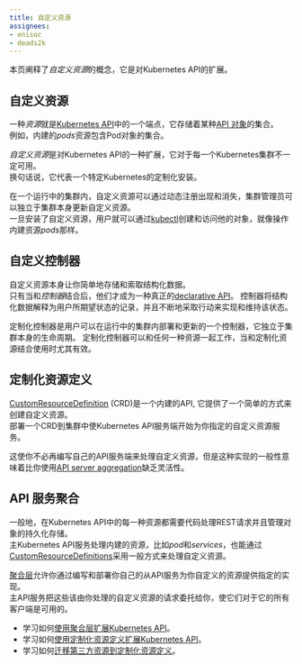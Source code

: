 ```yaml
---
title: 自定义资源  
assignees:
- enisoc
- deads2k
---
```



本页阐释了*自定义资源*的概念，它是对Kubernetes API的扩展。

## 自定义资源


一种*资源*就是[Kubernetes API](/docs/reference/api-overview/)中的一个端点，它存储着某种[API 对象](/docs/concepts/overview/working-with-objects/kubernetes-objects/)的集合。    
例如，内建的*pods*资源包含Pod对象的集合。


*自定义资源*是对Kubernetes API的一种扩展，它对于每一个Kubernetes集群不一定可用。  
换句话说，它代表一个特定Kubernetes的定制化安装。


在一个运行中的集群内，自定义资源可以通过动态注册出现和消失，集群管理员可以独立于集群本身更新自定义资源。  
一旦安装了自定义资源，用户就可以通过[kubectl](/docs/user-guide/kubectl-overview/)创建和访问他的对象，就像操作内建资源*pods*那样。


## 自定义控制器

自定义资源本身让你简单地存储和索取结构化数据。  
只有当和*控制器*结合后，他们才成为一种真正的[declarative API](/docs/concepts/overview/working-with-objects/kubernetes-objects/#understanding-kubernetes-objects)。
控制器将结构化数据解释为用户所期望状态的记录，并且不断地采取行动来实现和维持该状态。


定制化控制器是用户可以在运行中的集群内部署和更新的一个控制器，它独立于集群本身的生命周期。
定制化控制器可以和任何一种资源一起工作，当和定制化资源结合使用时尤其有效。


## 定制化资源定义

[CustomResourceDefinition](/docs/tasks/access-kubernetes-api/extend-api-custom-resource-definitions/)
(CRD)是一个内建的API, 它提供了一个简单的方式来创建自定义资源。  
部署一个CRD到集群中使Kubernetes API服务端开始为你指定的自定义资源服务。


这使你不必再编写自己的API服务端来处理自定义资源，但是这种实现的一般性意味着比你使用[API server aggregation](#api-server-aggregation)缺乏灵活性。


## API 服务聚合

一般地，在Kubernetes API中的每一种资源都需要代码处理REST请求并且管理对象的持久化存储。  
主Kubernetes API服务处理内建的资源，比如*pod*和*services*，也能通过[CustomResourceDefinitions](#customresourcedefinitions)采用一般方式来处理自定义资源。


[聚合层](/docs/concepts/api-extension/)允许你通过编写和部署你自己的从API服务为你自定义的资源提供指定的实现。  
主API服务把这些该由你处理的自定义资源的请求委托给你，使它们对于它的所有客户端是可用的。


* 学习如何[使用聚合层扩展Kubernetes API](/docs/concepts/api-extension/apiserver-aggregation/)。
* 学习如何[使用定制化资源定义扩展Kubernetes API](/docs/tasks/access-kubernetes-api/extend-api-custom-resource-definitions/)。
* 学习如何[迁移第三方资源到定制化资源定义](/docs/tasks/access-kubernetes-api/migrate-third-party-resource/)。

